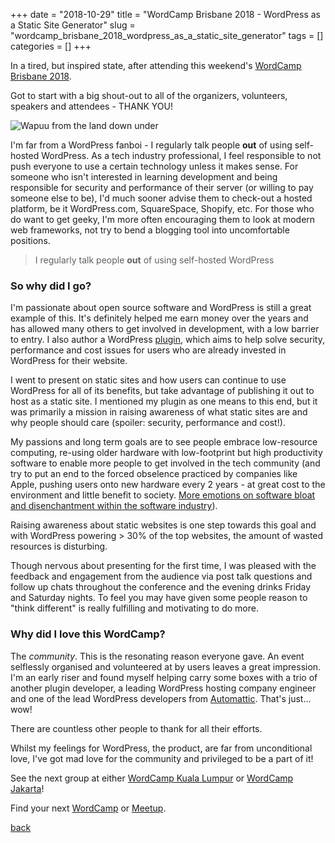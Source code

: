 +++
date = "2018-10-29"
title = "WordCamp Brisbane 2018 - WordPress as a Static Site Generator"
slug = "wordcamp_brisbane_2018_wordpress_as_a_static_site_generator"
tags = []
categories = []
+++

In a tired, but inspired state, after attending this weekend's [WordCamp Brisbane 2018](https://2018.brisbane.wordcamp.org/).

Got to start with a big shout-out to all of the organizers, volunteers, speakers and attendees - THANK YOU!

![Wapuu from the land down under](/images/wapuunder.gif)

I'm far from a WordPress fanboi - I regularly talk people **out** of using self-hosted WordPress. As a tech industry professional, I feel responsible to not push everyone to use a certain technology unless it makes sense. For someone who isn't interested in learning development and being responsible for security and performance of their server (or willing to pay someone else to be), I'd much sooner advise them to check-out a hosted platform, be it WordPress.com, SquareSpace, Shopify, etc. For those who do want to get geeky, I'm more often encouraging them to look at modern web frameworks, not try to bend a blogging tool into uncomfortable positions.

> I regularly talk people **out** of using self-hosted WordPress

### So why did I go?

I'm passionate about open source software and WordPress is still a great example of this. It's definitely helped me earn money over the years and has allowed many others to get involved in development, with a low barrier to entry. I also author a WordPress [plugin](https://wp2static.com), which aims to help solve security, performance and cost issues for users who are already invested in WordPress for their website.

I went to present on static sites and how users can continue to use WordPress for all of its benefits, but take advantage of publishing it out to host as a static site. I mentioned my plugin as one means to this end, but it was primarily a mission in raising awareness of what static sites are and why people should care (spoiler: security, performance and cost!).

My passions and long term goals are to see people embrace low-resource computing, re-using older hardware with low-footprint but high productivity software to enable more people to get involved in the tech community (and try to put an end to the forced obselence practiced by companies like Apple, pushing users onto new hardware every 2 years - at great cost to the environment and little benefit to society. [More emotions on software bloat and disenchantment within the software industry](http://tonsky.me/blog/disenchantment/)).

Raising awareness about static websites is one step towards this goal and with WordPress powering > 30% of the top websites, the amount of wasted resources is disturbing.

Though nervous about presenting for the first time, I was pleased with the feedback and engagement from the audience via post talk questions and follow up chats throughout the conference and the evening drinks Friday and Saturday nights. To feel you may have given some people reason to "think different" is really fulfilling and motivating to do more.

### Why did I love this WordCamp?

The *community*. This is the resonating reason everyone gave. An event selflessly organised and volunteered at by users leaves a great impression. I'm an early riser and found myself helping carry some boxes with a trio of another plugin developer, a leading WordPress hosting company engineer and one of the lead WordPress developers from [Automattic](https://automattic.com). That's just... wow!

There are countless other people to thank for all their efforts.

Whilst my feelings for WordPress, the product, are far from unconditional love, I've got mad love for the community and privileged to be a part of it!

See the next group at either [WordCamp Kuala Lumpur](https://2018.kualalumpur.wordcamp.org/) or [WordCamp Jakarta](https://2019.jakarta.wordcamp.org/)!

Find your next [WordCamp](https://central.wordcamp.org/) or [Meetup](https://www.meetup.com/topics/wordpress/).

[back](/)
